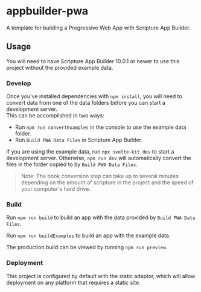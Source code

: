 # appbuilder-pwa

A template for building a Progressive Web App with Scripture App Builder.

## Usage

You will need to have Scripture App Builder 10.0.1 or newer to use this project without the provided example data.

### Develop

Once you've installed dependencies with `npm install`, you will need to convert data from one of the data folders before you can start a development server.  
This can be accomplished in two ways:

-   Run `npm run convertExamples` in the console to use the example data folder.
-   Run `Build PWA Data Files` in Scripture App Builder.

If you are using the example data, run `npx svelte-kit dev` to start a development server. Otherwise, `npm run dev` will automatically convert the files in the folder copied to by `Build PWA Data Files`.

> Note: The book conversion step can take up to several minutes depending on the amount of scripture in the project and the speed of your computer's hard drive.

### Build

Run `npm run build` to build an app with the data provided by `Build PWA Data Files`.

Run `npm run buildExamples` to build an app with the example data.

The production build can be viewed by running `npm run preview`.

### Deployment

This project is configured by default with the static adaptor, which will allow deployment on any platform that requires a static site.
